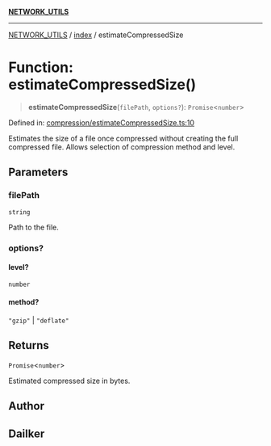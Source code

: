 [**NETWORK_UTILS**](../../README.md)

***

[NETWORK_UTILS](../../README.md) / [index](../README.md) / estimateCompressedSize

# Function: estimateCompressedSize()

> **estimateCompressedSize**(`filePath`, `options?`): `Promise`\<`number`\>

Defined in: [compression/estimateCompressedSize.ts:10](https://github.com/dailker/everyutil/blob/7c30ec40bbb398255a9be572db0a537e8bcb9c11/src/compression/estimateCompressedSize.ts#L10)

Estimates the size of a file once compressed without creating the full compressed file.
Allows selection of compression method and level.

## Parameters

### filePath

`string`

Path to the file.

### options?

#### level?

`number`

#### method?

`"gzip"` \| `"deflate"`

## Returns

`Promise`\<`number`\>

Estimated compressed size in bytes.

## Author

## Dailker
